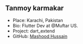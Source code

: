 
## Tanmoy karmakar

- Place: Karachi, Pakistan
- Bio: Flutter Dev at @Muftar US.
- Project: dart_extend
- GitHub: [Mashood Hussain](https://github.com/mashood100)
